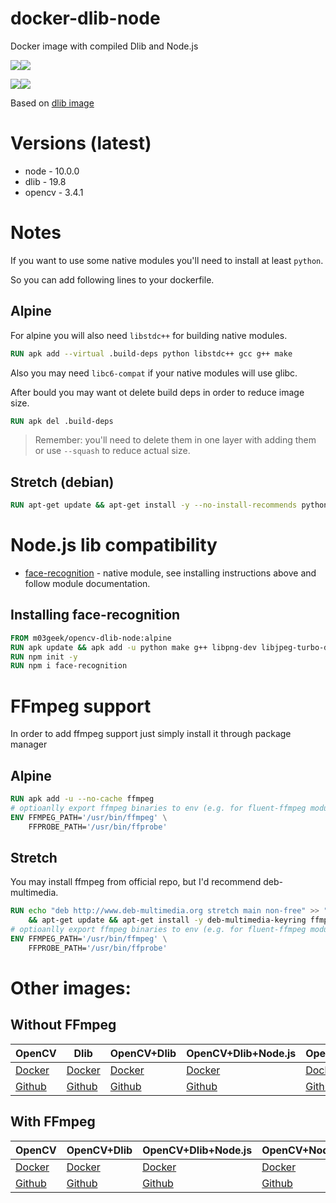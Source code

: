# docker-dlib-node

Docker image with compiled Dlib and Node.js

[![](https://images.microbadger.com/badges/version/m03geek/dlib-node:alpine.svg)](https://microbadger.com/images/m03geek/dlib-node:alpine "version")[![](https://images.microbadger.com/badges/image/m03geek/dlib-node:alpine.svg)](https://microbadger.com/images/m03geek/dlib-node:alpine "layers")

[![](https://images.microbadger.com/badges/version/m03geek/dlib-node:stretch.svg)](https://microbadger.com/images/m03geek/dlib-node:stretch "version")[![](https://images.microbadger.com/badges/image/m03geek/dlib-node:stretch.svg)](https://microbadger.com/images/m03geek/dlib-node:stretch "layers")

Based on [dlib image](https://hub.docker.com/r/m03geek/dlib/)

# Versions (latest)

* node - 10.0.0
* dlib - 19.8
* opencv - 3.4.1

# Notes

If you want to use some native modules you'll need to install at least `python`.

So you can add following lines to your dockerfile.

## Alpine 

For alpine you will also need `libstdc++` for building native modules.

```Dockerfile
RUN apk add --virtual .build-deps python libstdc++ gcc g++ make
```

Also you may need `libc6-compat` if your native modules will use glibc.

After bould you may want ot delete build deps in order to reduce image size.

```Dockerfile
RUN apk del .build-deps
```

> Remember: you'll need to delete them in one layer with adding them or use `--squash` to reduce actual size.

## Stretch (debian)

```Dockerfile
RUN apt-get update && apt-get install -y --no-install-recommends python build-essential
```

# Node.js lib compatibility

* [face-recognition](https://www.npmjs.com/package/face-recognition) - native module, see installing instructions above and follow module documentation.

## Installing face-recognition

```Dockerfile
FROM m03geek/opencv-dlib-node:alpine
RUN apk update && apk add -u python make g++ libpng-dev libjpeg-turbo-dev giflib-dev libx11-dev
RUN npm init -y
RUN npm i face-recognition
```

# FFmpeg support

In order to add ffmpeg support just simply install it through package manager

## Alpine

```Dockerfile
RUN apk add -u --no-cache ffmpeg
# optioanlly export ffmpeg binaries to env (e.g. for fluent-ffmpeg module)
ENV FFMPEG_PATH='/usr/bin/ffmpeg' \
    FFPROBE_PATH='/usr/bin/ffprobe'
```

## Stretch

You may install ffmpeg from official repo, but I'd recommend deb-multimedia.

```Dockerfile
RUN echo "deb http://www.deb-multimedia.org stretch main non-free" >> "/etc/apt/sources.list" \
    && apt-get update && apt-get install -y deb-multimedia-keyring ffmpeg --no-install-recommends --allow-unauthenticated
# optioanlly export ffmpeg binaries to env (e.g. for fluent-ffmpeg module)
ENV FFMPEG_PATH='/usr/bin/ffmpeg' \
    FFPROBE_PATH='/usr/bin/ffprobe'
```

# Other images:

## Without FFmpeg

| OpenCV | Dlib | OpenCV+Dlib | OpenCV+Dlib+Node.js | OpenCV+Node.js | Dlib+Node.js |
|-|-|-|-|-|-|
| [Docker](https://hub.docker.com/r/m03geek/opencv/) | [Docker](https://hub.docker.com/r/m03geek/dlib/) | [Docker](https://hub.docker.com/r/m03geek/opencv-dlib/) | [Docker](https://hub.docker.com/r/m03geek/opencv-dlib-node/) | [Docker](https://hub.docker.com/r/m03geek/opencv-node/) | [Docker](https://hub.docker.com/r/m03geek/dlib-node/) |
| [Github](https://github.com/SkeLLLa/docker-opencv) | [Github](https://github.com/SkeLLLa/docker-dlib) | [Github](https://github.com/SkeLLLa/docker-opencv-dlib) | [Github](https://github.com/SkeLLLa/docker-opencv-dlib-node) | [Github](https://github.com/SkeLLLa/docker-opencv-node) | [Github](https://github.com/SkeLLLa/docker-dlib-node) |

## With FFmpeg

| OpenCV | OpenCV+Dlib | OpenCV+Dlib+Node.js | OpenCV+Node.js |
|-|-|-|-|
| [Docker](https://hub.docker.com/r/m03geek/ffmpeg-opencv/) | [Docker](https://hub.docker.com/r/m03geek/ffmpeg-opencv-dlib/) | [Docker](https://hub.docker.com/r/m03geek/ffmpeg-opencv-dlib-node/) | [Docker](https://hub.docker.com/r/m03geek/ffmpeg-opencv-dlib-node/) |
| [Github](https://github.com/SkeLLLa/docker-ffmpeg-opencv) | [Github](https://github.com/SkeLLLa/docker-ffmpeg-opencv) | [Github](https://github.com/SkeLLLa/docker-ffmpeg-opencv-dlib-node) | [Github](https://github.com/SkeLLLa/docker-ffmpeg-opencv-node) |